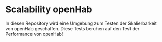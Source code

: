 # Scalability openHab

In diesen Repository wird eine Umgebung zum Testen der Skalierbarkeit von openHab geschaffen.
Diese Tests beruhen auf den Test der Performance von openHab!
